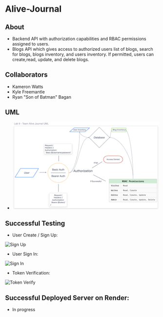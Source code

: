 # Alive-Journal

## About

- Backend API with authorization capabilities and RBAC permissions assigned to users. 
- Blogs API which gives access to authorized users list of blogs, search for blogs, blogs inventory, and users inventory. If permitted, users can create,read, update, and delete blogs.

## Collaborators

- Kameron Watts
- Kyle Freemantle
- Ryan "Son of Batman" Bagan

## UML

- ![Project UML](/UML2.png)

## Successful Testing

- User Create / Sign Up:

![Sign Up](https://user-images.githubusercontent.com/120413183/231955124-c716182b-d054-4837-85bb-f855f2f55076.png)

- User Sign In:

![Sign In](https://user-images.githubusercontent.com/120413183/231955140-3376f8a3-35a5-49bb-9705-3b7d16745246.png)

- Token Verification:

![Token Verify](https://user-images.githubusercontent.com/120413183/231955157-cfc7a89d-9478-485f-a234-1538fc743c21.png)

## Successful Deployed Server on Render:

- In progress
